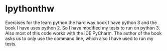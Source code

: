 # lpythonthw
Exercises for the learn python the hard way book
I have python 3 and the book I have uses python 2. So I have modified my tests to run on python 3. Also most of this code works with the IDE PyCharm. The author of the book asks us to only use the command line, which also I have used to run my tests.
